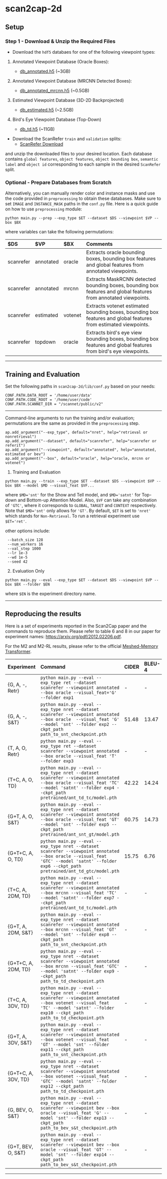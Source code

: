 # scan2cap-2d

## Setup

### Step 1 - Download & Unzip the Required Files
* Download the `hdf5` databaes for one of the following viewpoint types:

1. Annotated Viewpoint Database (Oracle Boxes):
    * [db_annotated.h5](https://mega.nz/file/eIR2CToR#795fMBvYjL9bOu4KaF5egbEn8UctsOtvrw-Rt1a5QUI) (~3GB)
    
2. Annotated Viewpoint Database (MRCNN Detected Boxes):
    * [db_annotated_mrcnn.h5](https://mega.nz/file/KcAW3J6R#r6HYeDbsa3_oWyvc3t3W4Z-xKvJ4r66i8nhYOIqLNXw) (~0.5GB)

3. Estimated Viewpoint Database (3D-2D Backprojected)
    * [db_estimated.h5](https://mega.nz/file/fdYEVTwa#tvoAc2bBreaqU2i4rHeLvk7Ywzltaj6XzXTWP9wbJj0) (~2.5GB)

4. Bird's Eye Viewpoint Database (Top-Down)
    * [db_td.h5](https://mega.nz/file/SIB2QTSA#z0uEWi8vZpik6O-13vSSUJoSWVzUlRtfOWI4p2C11D4) (~11GB)

* Download the ScanRefer `train` and `validation` splits:
    * [ScanRefer Download](https://github.com/daveredrum/ScanRefer#dataset)



and unzip the downloaded files to your desired location.
Each database contains `global features`, `object features`, `object bounding box`, `semantic label` and `object id` corresponding to each sample in the desired `ScanRefer` split. 

### Optional - Prepare Databases from Scratch
Alternatively, you can manually render color and instance masks and use the code provided in `preprocessing` to obtain these databases. Make sure to set `IMAGE` and `INSTANCE_MASK` paths in the `conf.py` file. Here is a quick guide on how to use `preprocessing` module:

```
python main.py --prep --exp_type $ET --dataset $DS --viewpoint $VP --box $BX
```
where variables can take the following permutations:

| $DS           | $VP  |  $BX  | Comments
|:-----| :-----| :-----|:-----|
| scanrefer | annotated| oracle | Extracts oracle bounding boxes, bounding box features and global features from annotated viewpoints.
| scanrefer | annotated| mrcnn | Extracts MaskRCNN detected bounding boxes, bounding box features and global features from annotated viewpoints. 
| scanrefer | estimated| votenet | Extracts votenet estimated bounding boxes, bounding box features and global features from estimated viewpoints. 
| scanrefer | topdown | oracle | Extracts bird's eye view bounding boxes, bounding box features and global features from bird's eye viewpoints. 
---

## Training and Evaluation
Set the following paths in `scan2cap-2d/lib/conf.py` based on your needs:

```
CONF.PATH.DATA_ROOT = '/home/user/data'
CONF.PATH.CODE_ROOT = '/home/user/code'
CONF.PATH.SCANNET_DIR = "/scannet/public/v2"
```
---
Command-line arguments to run the training and/or evaluation; permutations are the same as provided in the `preprocessing` step.

    ap.add_argument("--exp_type", default="nret", help="retrieval or nonretrieval")
    ap.add_argument("--dataset", default="scanrefer", help="scanrefer or referit")
    ap.add_argument("--viewpoint", default="annotated", help="annotated, estimated or bev")
    ap.add_argument("--box", default="oracle", help="oracle, mrcnn or votenet")

1. Training and Evaluation
```
python main.py --train --exp_type $ET --dataset $DS --viewpoint $VP --box $BX --model $MD --visual_feat $VF...
```

where `$MD='snt'` for the Show and Tell model, and `$MD='satnt'` for Top-down and Bottom-up Attention Model. Also, `$VF` can take any combination of `'GTC'`, where it corresponds to `GLOBAL`, `TARGET` and `CONTEXT` respectively. Note that `$MD='snt'` only allows for `'GT'`. By default, `$ET` is set to `'nret'` which stands for `Non-Retrieval`. To run a retrieval experiment use `$ET='ret'`. 

other options include:
```
 --batch_size 128 
 --num_workers 16 
 --val_step 1000    
 --lr 1e-3
 --wd 1e-5
 --seed 42
```

2. Evaluation Only
```
python main.py --eval --exp_type $ET --dataset $DS --viewpoint $VP --box $BX --folder $EN
```
where `$EN` is the experiment directory name.

---
## Reproducing the results
Here is a set of experiments reported in the Scan2Cap paper and the commands to reproduce them. Please refer to table 6 and 8 in our paper for experiment names:
https://arxiv.org/pdf/2012.02206.pdf.

For the M2 and M2-RL results, please refer to the official [Meshed-Memory Transformer](https://github.com/aimagelab/meshed-memory-transformer).

| Experiment           | Command | CIDER | BLEU-4 | METEOR | ROUGLE-L
|:----------------| :-----| :------| :------| :------| :------|
| {G, A, -, Retr} | ``python main.py --eval --exp_type ret --dataset scanrefer --viewpoint annotated --box oracle --visual_feat='G' --folder exp1``| - | - | - | - | 
| {G, A, -, S&T} | ``python main.py --eval --exp_type nret --dataset scanrefer --viewpoint annotated --box oracle  --visual_feat 'G' --model 'snt' --folder exp2 --ckpt_path path_to_snt_checkpoint.pth`` | 51.48 | 13.47 | 20.31 | 46.81 | 
| {T, A, O, Retr} | ``python main.py --eval --exp_type ret --dataset scanrefer --viewpoint annotated --box oracle --visual_feat 'T' --folder exp3`` | - | - | - | - | 
| {T+C, A, O, TD} | ``python main.py --eval --exp_type nret --dataset scanrefer --viewpoint annotated --box oracle --visual_feat 'TC' --model 'satnt' --folder exp4 --ckpt_path pretrained/ant_td_tc/model.pth`` | 42.22 | 14.24 | 20.02 | 48.51 | 
| {G+T, A, O, S&T} | ``python main.py --eval --exp_type nret --dataset scanrefer --viewpoint annotated --box oracle --visual_feat 'GT' --model 'snt' --folder exp5 --ckpt_path pretrained/ant_snt_gt/model.pth`` | 60.75 | 14.73 | 21.19 | 47.80 | 
| {G+T+C, A, O, TD} | ``python main.py --eval --exp_type nret --dataset scanrefer --viewpoint annotated --box oracle --visual_feat 'GTC' --model 'satnt' --folder exp6 --ckpt_path pretrained/ant_td_gtc/model.pth`` | 15.75 | 6.76 | 16.09 | 38.98 | 
| {T+C, A, 2DM, TD} | ``python main.py --eval --exp_type nret --dataset scanrefer --viewpoint annotated --box mrcnn --visual_feat 'TC' --model 'satnt' --folder exp7 --ckpt_path pretrained/ant_td_tc/model.pth`` | - | - | - | - | 
| {G+T, A, 2DM, S&T} | ``python main.py --eval --exp_type nret --dataset scanrefer --viewpoint annotated --box mrcnn --visual_feat 'GT' --model 'snt' --folder exp8 --ckpt_path path_to_snt_checkpoint.pth`` | - | - | - | - | 
| {G+T+C, A, 2DM, TD} | ``python main.py --eval --exp_type nret --dataset scanrefer --viewpoint annotated --box mrcnn --visual_feat 'GTC' --model 'satnt' --folder exp9 --ckpt_path path_to_td_checkpoint.pth`` | - | - | - | - | 
| {T+C, A, 3DV, TD} | ``python main.py --eval --exp_type nret --dataset scanrefer --viewpoint annotated --box votenet --visual_feat 'TC' --model 'satnt' --folder exp10 --ckpt_path path_to_td_checkpoint.pth`` | - | - | - | - | 
| {G+T, A, 3DV, S&T} | ``python main.py --eval --exp_type nret --dataset scanrefer --viewpoint annotated --box votenet --visual_feat 'GT' --model 'snt' --folder exp11 --ckpt_path path_to_snt_checkpoint.pth`` | - | - | - | - | 
| {G+T+C, A, 3DV, TD} | ``python main.py --eval --exp_type nret --dataset scanrefer --viewpoint annotated --box votenet --visual_feat 'GTC' --model 'satnt' --folder exp12 --ckpt_path path_to_td_checkpoint.pth`` | - | - | - | - | 
| {G, BEV, O, S&T} | ``python main.py --eval --exp_type nret --dataset scanrefer --viewpoint bev --box oracle --visual_feat 'G' --model 'snt' --folder exp13 --ckpt_path path_to_bev_s&t_checkpoint.pth`` | - | - | - | - | 
| {G+T, BEV, O, S&T} | ``python main.py --eval --exp_type nret --dataset scanrefer --viewpoint bev --box oracle --visual_feat 'GT' --model 'snt' --folder exp14 --ckpt_path path_to_bev_s&t_checkpoint.pth`` | - | - | - | - | 
---